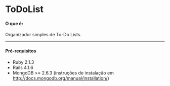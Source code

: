 ToDoList
========

#### O que é:
Organizador simples de To-Do Lists.

---
#### Pré-requisitos
 - Ruby 2.1.3
 - Rails 4.1.6
 - MongoDB >= 2.6.3 (instruções de instalação em http://docs.mongodb.org/manual/installation/)

